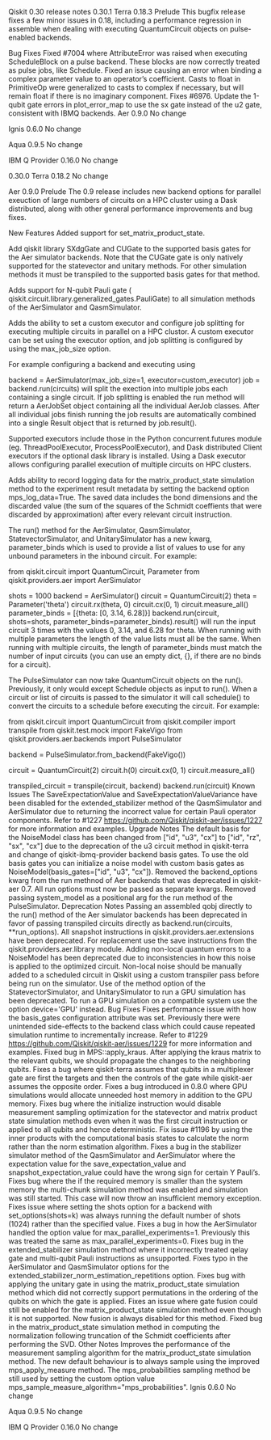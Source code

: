 Qiskit 0.30 release notes
0.30.1
Terra 0.18.3
Prelude
This bugfix release fixes a few minor issues in 0.18, including a performance regression in assemble when dealing with executing QuantumCircuit objects on pulse-enabled backends.

Bug Fixes
Fixed #7004 where AttributeError was raised when executing ScheduleBlock on a pulse backend. These blocks are now correctly treated as pulse jobs, like Schedule.
Fixed an issue causing an error when binding a complex parameter value to an operator’s coefficient. Casts to float in PrimitiveOp were generalized to casts to complex if necessary, but will remain float if there is no imaginary component. Fixes #6976.
Update the 1-qubit gate errors in plot_error_map to use the sx gate instead of the u2 gate, consistent with IBMQ backends.
Aer 0.9.0
No change

Ignis 0.6.0
No change

Aqua 0.9.5
No change

IBM Q Provider 0.16.0
No change

0.30.0
Terra 0.18.2
No change

Aer 0.9.0
Prelude
The 0.9 release includes new backend options for parallel exeuction of large numbers of circuits on a HPC cluster using a Dask distributed, along with other general performance improvements and bug fixes.

New Features
Added support for set_matrix_product_state.

Add qiskit library SXdgGate and CUGate to the supported basis gates for the Aer simulator backends. Note that the CUGate gate is only natively supported for the statevector and unitary methods. For other simulation methods it must be transpiled to the supported basis gates for that method.

Adds support for N-qubit Pauli gate ( qiskit.circuit.library.generalized_gates.PauliGate) to all simulation methods of the AerSimulator and QasmSimulator.

Adds the ability to set a custom executor and configure job splitting for executing multiple circuits in parallel on a HPC clustor. A custom executor can be set using the executor option, and job splitting is configured by using the max_job_size option.

For example configuring a backend and executing using


backend = AerSimulator(max_job_size=1, executor=custom_executor)
job = backend.run(circuits)
will split the exection into multiple jobs each containing a single circuit. If job splitting is enabled the run method will return a AerJobSet object containing all the individual AerJob classes. After all individual jobs finish running the job results are automatically combined into a single Result object that is returned by job.result().

Supported executors include those in the Python concurrent.futures module (eg. ThreadPoolExecutor, ProcessPoolExecutor), and Dask distributed Client executors if the optional dask library is installed. Using a Dask executor allows configuring parallel execution of multiple circuits on HPC clusters.

Adds ability to record logging data for the matrix_product_state simulation method to the experiment result metadata by setting the backend option mps_log_data=True. The saved data includes the bond dimensions and the discarded value (the sum of the squares of the Schmidt coeffients that were discarded by approximation) after every relevant circuit instruction.

The run() method for the AerSimulator, QasmSimulator, StatevectorSimulator, and UnitarySimulator has a new kwarg, parameter_binds which is used to provide a list of values to use for any unbound parameters in the inbound circuit. For example:


from qiskit.circuit import QuantumCircuit, Parameter
from qiskit.providers.aer import AerSimulator
 
shots = 1000
backend = AerSimulator()
circuit = QuantumCircuit(2)
theta = Parameter('theta')
circuit.rx(theta, 0)
circuit.cx(0, 1)
circuit.measure_all()
parameter_binds = [{theta: [0, 3.14, 6.28]}]
backend.run(circuit, shots=shots, parameter_binds=parameter_binds).result()
will run the input circuit 3 times with the values 0, 3.14, and 6.28 for theta. When running with multiple parameters the length of the value lists must all be the same. When running with multiple circuits, the length of parameter_binds must match the number of input circuits (you can use an empty dict, {}, if there are no binds for a circuit).

The PulseSimulator can now take QuantumCircuit objects on the run(). Previously, it only would except Schedule objects as input to run(). When a circuit or list of circuits is passed to the simulator it will call schedule() to convert the circuits to a schedule before executing the circuit. For example:


from qiskit.circuit import QuantumCircuit
from qiskit.compiler import transpile
from qiskit.test.mock import FakeVigo
from qiskit.providers.aer.backends import PulseSimulator
 
backend = PulseSimulator.from_backend(FakeVigo())
 
circuit = QuantumCircuit(2)
circuit.h(0)
circuit.cx(0, 1)
circuit.measure_all()
 
transpiled_circuit = transpile(circuit, backend)
backend.run(circuit)
Known Issues
The SaveExpectationValue and SaveExpectationValueVariance have been disabled for the extended_stabilizer method of the QasmSimulator and AerSimulator due to returning the incorrect value for certain Pauli operator components. Refer to #1227 <https://github.com/Qiskit/qiskit-aer/issues/1227> for more information and examples.
Upgrade Notes
The default basis for the NoiseModel class has been changed from ["id", "u3", "cx"] to ["id", "rz", "sx", "cx"] due to the deprecation of the u3 circuit method in qiskit-terra and change of qiskit-ibmq-provider backend basis gates. To use the old basis gates you can initialize a noise model with custom basis gates as NoiseModel(basis_gates=["id", "u3", "cx"]).
Removed the backend_options kwarg from the run methnod of Aer backends that was deprecated in qiskit-aer 0.7. All run options must now be passed as separate kwargs.
Removed passing system_model as a positional arg for the run method of the PulseSimulator.
Deprecation Notes
Passing an assembled qobj directly to the run() method of the Aer simulator backends has been deprecated in favor of passing transpiled circuits directly as backend.run(circuits, **run_options).
All snapshot instructions in qiskit.providers.aer.extensions have been deprecated. For replacement use the save instructions from the qiskit.providers.aer.library module.
Adding non-local quantum errors to a NoiseModel has been deprecated due to inconsistencies in how this noise is applied to the optimized circuit. Non-local noise should be manually added to a scheduled circuit in Qiskit using a custom transpiler pass before being run on the simulator.
Use of the method option of the StatevectorSimulator, and UnitarySimulator to run a GPU simulation has been deprecated. To run a GPU simulation on a compatible system use the option device='GPU' instead.
Bug Fixes
Fixes performance issue with how the basis_gates configuration attribute was set. Previously there were unintended side-effects to the backend class which could cause repeated simulation runtime to incrementally increase. Refer to #1229 <https://github.com/Qiskit/qiskit-aer/issues/1229> for more information and examples.
Fixed bug in MPS::apply_kraus. After applying the kraus matrix to the relevant qubits, we should propagate the changes to the neighboring qubits.
Fixes a bug where qiskit-terra assumes that qubits in a multiplexer gate are first the targets and then the controls of the gate while qiskit-aer assumes the opposite order.
Fixes a bug introduced in 0.8.0 where GPU simulations would allocate unneeded host memory in addition to the GPU memory.
Fixes bug where the initialize instruction would disable measurement sampling optimization for the statevector and matrix product state simulation methods even when it was the first circuit instruction or applied to all qubits and hence deterministic.
Fix issue #1196 by using the inner products with the computational basis states to calculate the norm rather than the norm estimation algorithm.
Fixes a bug in the stabilizer simulator method of the QasmSimulator and AerSimulator where the expectation value for the save_expectation_value and snapshot_expectation_value could have the wrong sign for certain Y Pauli’s.
Fixes bug where the if the required memory is smaller than the system memory the multi-chunk simulation method was enabled and simulation was still started. This case will now throw an insufficient memory exception.
Fixes issue where setting the shots option for a backend with set_options(shots=k) was always running the default number of shots (1024) rather than the specified value.
Fixes a bug in how the AerSimulator handled the option value for max_parallel_experiments=1. Previously this was treated the same as max_parallel_experiments=0.
Fixes bug in the extended_stabilizer simulation method where it incorrectly treated qelay gate and multi-qubit Pauli instructions as unsupported.
Fixes typo in the AerSimulator and QasmSimulator options for the extended_stabilizer_norm_estimation_repetitions option.
Fixes bug with applying the unitary gate in using the matrix_product_state simulation method which did not correctly support permutations in the ordering of the qubits on which the gate is applied.
Fixes an issue where gate fusion could still be enabled for the matrix_product_state simulation method even though it is not supported. Now fusion is always disabled for this method.
Fixed bug in the matrix_product_state simulation method in computing the normalization following truncation of the Schmidt coefficients after performing the SVD.
Other Notes
Improves the performance of the measurement sampling algorithm for the matrix_product_state simulation method. The new default behaviour is to always sample using the improved mps_apply_measure method. The mps_probabilities sampling method be still used by setting the custom option value mps_sample_measure_algorithm="mps_probabilities".
Ignis 0.6.0
No change

Aqua 0.9.5
No change

IBM Q Provider 0.16.0
No change